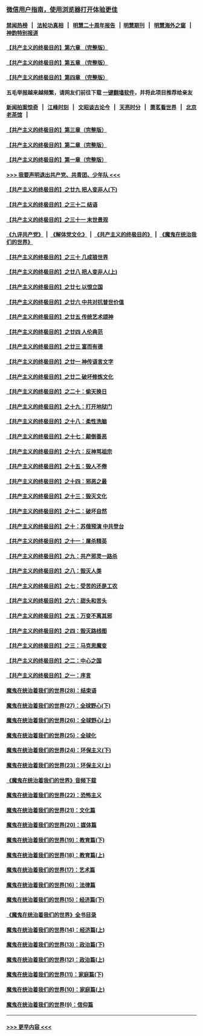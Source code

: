 ### [微信用户指南，使用浏览器打开体验更佳](https://github.com/gfw-breaker/banned-news1/blob/master/indexes/wechat-guide.md?t=0)
#### [禁闻热榜](热点新闻.md?t=0)  &nbsp;&nbsp;|&nbsp;&nbsp; [法轮功真相](https://github.com/gfw-breaker/truth/blob/master/README.md?t=0) &nbsp;&nbsp;|&nbsp;&nbsp; [明慧二十周年报告](https://github.com/gfw-breaker/mh-reports/blob/master/README.md?t=0) &nbsp;&nbsp;|&nbsp;&nbsp;[明慧期刊](https://github.com/gfw-breaker/mh-qikan) &nbsp;&nbsp;|&nbsp;&nbsp; [明慧海外之窗](https://github.com/gfw-breaker/mh-news/blob/master/README.md?t=0) &nbsp;&nbsp;|&nbsp;&nbsp; [神韵特别报道](https://github.com/gfw-breaker/mh-news/blob/master/shenyun.md?t=0)
#### [【共产主义的终极目的】第六章 （完整版）](../pages/nsc422/n11428913.md?t=02131402) 
#### [【共产主义的终极目的】第五章 （完整版）](../pages/nsc422/n11428912.md?t=02131402) 
#### [【共产主义的终极目的】第四章 （完整版）](../pages/nsc422/n11428907.md?t=02131402) 
#### 五毛举报越来越频繁，请网友们前往下载 [一键翻墙软件](https://github.com/gfw-breaker/ssr-accounts)，并将此项目推荐给亲友
#### [新闻拍案惊奇](https://github.com/gfw-breaker/banned-news1/blob/master/pages/link4.md) &nbsp;&nbsp;|&nbsp;&nbsp; [江峰时刻](https://github.com/gfw-breaker/banned-news1/blob/master/pages/link4.md) &nbsp;&nbsp;|&nbsp;&nbsp; [文昭谈古论今](https://github.com/gfw-breaker/banned-news1/blob/master/pages/link4.md) &nbsp;&nbsp;|&nbsp;&nbsp; [天亮时分](https://github.com/gfw-breaker/banned-news1/blob/master/pages/link4.md) &nbsp;&nbsp;|&nbsp;&nbsp; [萧茗看世界](https://github.com/gfw-breaker/banned-news1/blob/master/pages/link4.md) &nbsp;&nbsp;|&nbsp;&nbsp; [北京老茶馆](https://github.com/gfw-breaker/banned-news1/blob/master/pages/link4.md) &nbsp;&nbsp;|&nbsp;&nbsp; 
#### [【共产主义的终极目的】第三章（完整版）](../pages/nsc422/n11428848.md?t=02131402) 
#### [【共产主义的终极目的】第二章（完整版）](../pages/nsc422/n11428831.md?t=02131402) 
#### [【共产主义的终极目的】第一章（完整版）](../pages/nsc422/n11417651.md?t=02131402) 
#### [>>> 我要声明退出共产党、共青团、少年队 <<<](https://github.com/begood0513/goodnews/blob/master/quit/letter.md) 
#### [【共产主义的终极目的】之廿九 把人变非人(下)](../pages/nsc422/n11344140.md?t=02131402) 
#### [【共产主义的终极目的】之三十二 结语](../pages/nsc422/n11360535.md?t=02131402) 
#### [【共产主义的终极目的】之三十一 末世景观](../pages/nsc422/n11351129.md?t=02131402) 
#### [《九评共产党》](https://github.com/begood0513/9ping.md/blob/master/README.md) &nbsp;|&nbsp; [《解体党文化》](../../../../jtdwh.md/blob/master/README.md)  &nbsp;|&nbsp; [《共产主义的终极目的》](../../../../gczydzjmd.md/blob/master/README.md) &nbsp;|&nbsp; [《魔鬼在统治我们的世界》](../../../../mgztzwmdsj.md/blob/master/README.md) 
#### [【共产主义的终极目的】之三十 几成狼世界](../pages/nsc422/n11348280.md?t=02131402) 
#### [【共产主义的终极目的】之廿八 把人变非人(上)](../pages/nsc422/n11340492.md?t=02131402) 
#### [【共产主义的终极目的】之廿七 以恨立国](../pages/nsc422/n11336944.md?t=02131402) 
#### [【共产主义的终极目的】之廿六 中共对抗普世价值](../pages/nsc422/n11324785.md?t=02131402) 
#### [【共产主义的终极目的】之廿五 传统艺术颂神](../pages/nsc422/n11296396.md?t=02131402) 
#### [【共产主义的终极目的】之廿四 人伦典范](../pages/nsc422/n11296397.md?t=02131402) 
#### [【共产主义的终极目的】之廿三 富而有德](../pages/nsc422/n11283598.md?t=02131402) 
#### [【共产主义的终极目的】之廿一 神传语言文字](../pages/nsc422/n11263265.md?t=02131402) 
#### [【共产主义的终极目的】之廿二 破坏修炼文化](../pages/nsc422/n11245728.md?t=02131402) 
#### [【共产主义的终极目的】之二十：偷天换日](../pages/nsc422/n11238846.md?t=02131402) 
#### [【共产主义的终极目的】之十九：打开地狱门](../pages/nsc422/n11206376.md?t=02131402) 
#### [【共产主义的终极目的】之十八：柔性洗脑](../pages/nsc422/n11199994.md?t=02131402) 
#### [【共产主义的终极目的】之十七：颠倒善恶](../pages/nsc422/n11179782.md?t=02131402) 
#### [【共产主义的终极目的】之十六：反神骂祖宗](../pages/nsc422/n11166798.md?t=02131402) 
#### [【共产主义的终极目的】之十五：毁人不倦](../pages/nsc422/n11166792.md?t=02131402) 
#### [【共产主义的终极目的】之十四：邪恶之最](../pages/nsc422/n11150249.md?t=02131402) 
#### [【共产主义的终极目的】之十三：毁灭文化](../pages/nsc422/n11135227.md?t=02131402) 
#### [【共产主义的终极目的】之十二：破坏自然](../pages/nsc422/n11135214.md?t=02131402) 
#### [【共产主义的终极目的】之十：苏俄预演 中共登台](../pages/nsc422/n11118424.md?t=02131402) 
#### [【共产主义的终极目的】之十一：屠杀精英](../pages/nsc422/n11118442.md?t=02131402) 
#### [【共产主义的终极目的】之九：共产邪灵一路杀](../pages/nsc422/n11114139.md?t=02131402) 
#### [【共产主义的终极目的】之八：毁灭人类](../pages/nsc422/n11108503.md?t=02131402) 
#### [【共产主义的终极目的】之七：受苦的还是工农](../pages/nsc422/n11101809.md?t=02131402) 
#### [【共产主义的终极目的】之六：甜头和苦头](../pages/nsc422/n11096971.md?t=02131402) 
#### [【共产主义的终极目的】之五：万变不离其邪](../pages/nsc422/n11091285.md?t=02131402) 
#### [【共产主义的终极目的】之四：毁灭路线图](../pages/nsc422/n11086284.md?t=02131402) 
#### [【共产主义的终极目的】之三：马克思魔变](../pages/nsc422/n11061941.md?t=02131402) 
#### [【共产主义的终极目的】之二：中心之国](../pages/nsc422/n11047728.md?t=02131402) 
#### [【共产主义的终极目的】之一：序言](../pages/nsc422/n11086077.md?t=02131402) 
#### [魔鬼在统治着我们的世界(28)：结束语](../pages/nsc422/n10936246.md?t=02131402) 
#### [魔鬼在统治着我们的世界(27)：全球野心(下)](../pages/nsc422/n10928319.md?t=02131402) 
#### [魔鬼在统治着我们的世界(26)：全球野心(上)](../pages/nsc422/n10900318.md?t=02131402) 
#### [魔鬼在统治着我们的世界(25)：全球化](../pages/nsc422/n10788205.md?t=02131402) 
#### [魔鬼在统治着我们的世界(24)：环保主义(下)](../pages/nsc422/n10695307.md?t=02131402) 
#### [魔鬼在统治着我们的世界(23)：环保主义(上)](../pages/nsc422/n10688613.md?t=02131402) 
#### [《魔鬼在统治着我们的世界》音频下载](../pages/nsc422/n10635553.md?t=02131402) 
#### [魔鬼在统治着我们的世界(22)：恐怖主义](../pages/nsc422/n10614727.md?t=02131402) 
#### [魔鬼在统治着我们的世界(21)：文化篇](../pages/nsc422/n10597706.md?t=02131402) 
#### [魔鬼在统治着我们的世界(20)：媒体篇](../pages/nsc422/n10586579.md?t=02131402) 
#### [魔鬼在统治着我们的世界(19)：教育篇(下)](../pages/nsc422/n10564808.md?t=02131402) 
#### [魔鬼在统治着我们的世界(18)：教育篇(上)](../pages/nsc422/n10526970.md?t=02131402) 
#### [魔鬼在统治着我们的世界(17)：艺术篇](../pages/nsc422/n10499093.md?t=02131402) 
#### [魔鬼在统治着我们的世界(16)：法律篇](../pages/nsc422/n10485969.md?t=02131402) 
#### [魔鬼在统治着我们的世界(15)：经济篇(下)](../pages/nsc422/n10469975.md?t=02131402) 
#### [《魔鬼在统治着我们的世界》全书目录](../pages/nsc422/n10464261.md?t=02131402) 
#### [魔鬼在统治着我们的世界(14)：经济篇(上)](../pages/nsc422/n10457370.md?t=02131402) 
#### [魔鬼在统治着我们的世界(13)：政治篇(下)](../pages/nsc422/n10448270.md?t=02131402) 
#### [魔鬼在统治着我们的世界(12)：政治篇(上)](../pages/nsc422/n10444576.md?t=02131402) 
#### [魔鬼在统治着我们的世界(11)：家庭篇(下)](../pages/nsc422/n10440961.md?t=02131402) 
#### [魔鬼在统治着我们的世界(10)：家庭篇(上)](../pages/nsc422/n10435448.md?t=02131402) 
#### [魔鬼在统治着我们的世界(9)：信仰篇](../pages/nsc422/n10432159.md?t=02131402) 

----
#### [ >>> 更早内容 <<< ](../indexes/nsc422-earlier.md)
